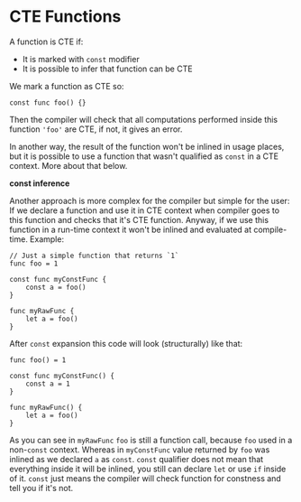 # CTE Functions

A function is CTE if:

* It is marked with `const` modifier
* It is possible to infer that function can be CTE

We mark a function as CTE so:

```text
const func foo() {}
```

Then the compiler will check that all computations performed inside this function `'foo'` are CTE, if not, it gives an error.

In another way, the result of the function won't be inlined in usage places, but it is possible to use a function that wasn't qualified as `const` in a CTE context. More about that below.

**const inference**

Another approach is more complex for the compiler but simple for the user: If we declare a function and use it in CTE context when compiler goes to this function and checks that it's CTE function. Anyway, if we use this function in a run-time context it won't be inlined and evaluated at compile-time. Example:

```text
// Just a simple function that returns `1`
func foo = 1

const func myConstFunc {
    const a = foo()
}

func myRawFunc {
    let a = foo()
}
```

After `const` expansion this code will look \(structurally\) like that:

```text
func foo() = 1

const func myConstFunc() {
    const a = 1
}

func myRawFunc() {
    let a = foo()
}
```

As you can see in `myRawFunc` `foo` is still a function call, because `foo` used in a non-`const` context. Whereas in `myConstFunc` value returned by `foo` was inlined as we declared `a` as `const`. `const` qualifier does not mean that everything inside it will be inlined, you still can declare `let` or use `if` inside of it. `const` just means the compiler will check function for constness and tell you if it's not.

